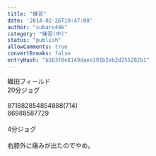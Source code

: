 ```yaml
---
title: "練習"
date: '2014-02-26T19:47:00'
author: "subaru44k"
category: "練習(中)"
status: "publish"
allowComments: true
convertBreaks: false
entryHash: "b163f8e8149daee191b2eb2d255282b1"
---
```

織田フィールド<br>
20分ジョグ<br>
<br>
871882854854888(714)<br>
86988587729<br>
<br>
4分ジョグ<br>
<br>
右膝外に痛みが出たのでやめ。

